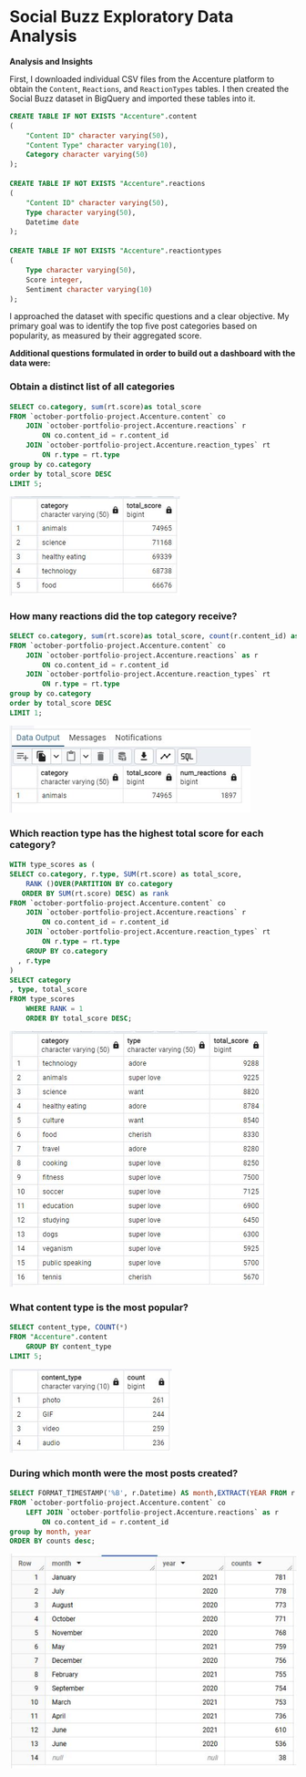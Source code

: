 # Social Buzz Exploratory Data Analysis

**Analysis and Insights**

First, I downloaded individual CSV files from the Accenture platform to obtain the `Content`, `Reactions`, and `ReactionTypes` tables. I then created the Social Buzz dataset in BigQuery and imported these tables into it. 

```sql
CREATE TABLE IF NOT EXISTS "Accenture".content
(
    "Content ID" character varying(50),
    "Content Type" character varying(10),
    Category character varying(50)
);

CREATE TABLE IF NOT EXISTS "Accenture".reactions
(
    "Content ID" character varying(50),
    Type character varying(50),
    Datetime date
);

CREATE TABLE IF NOT EXISTS "Accenture".reactiontypes
(
    Type character varying(50),
    Score integer,
    Sentiment character varying(10)
);
```

I approached the dataset with specific questions and a clear objective. My primary goal was to identify the top five post categories based on popularity, as measured by their aggregated score. 

**Additional questions formulated in order to build out a dashboard with the data were:**

### Obtain a distinct list of all categories

```sql
SELECT co.category, sum(rt.score)as total_score
FROM `october-portfolio-project.Accenture.content` co
	JOIN `october-portfolio-project.Accenture.reactions` r
		ON co.content_id = r.content_id
	JOIN `october-portfolio-project.Accenture.reaction_types` rt
		ON r.type = rt.type
group by co.category
order by total_score DESC
LIMIT 5;
```

![Top 5 Categories.JPG](https://github.com/CNormx/Accenture_analysis/blob/main/SQL%20Query/Top_5_Categories.jpg)

### How many reactions did the top category receive?

```sql
SELECT co.category, sum(rt.score)as total_score, count(r.content_id) as num_reactions
FROM `october-portfolio-project.Accenture.content` co
	JOIN `october-portfolio-project.Accenture.reactions` as r
		ON co.content_id = r.content_id
	JOIN `october-portfolio-project.Accenture.reaction_types` rt
		ON r.type = rt.type
group by co.category
order by total_score DESC
LIMIT 1;
```

![number of reactions for top cat.JPG](https://github.com/CNormx/Accenture_analysis/blob/main/SQL%20Query/number_of_reactions_for_top_cat.jpg)

### Which reaction type has the highest total score for each category?

```sql
WITH type_scores as (
SELECT co.category, r.type, SUM(rt.score) as total_score,
	RANK ()OVER(PARTITION BY co.category
   ORDER BY SUM(rt.score) DESC) as rank
FROM `october-portfolio-project.Accenture.content` co
	JOIN `october-portfolio-project.Accenture.reactions` r
		ON co.content_id = r.content_id
	JOIN `october-portfolio-project.Accenture.reaction_types` rt
		ON r.type = rt.type
	GROUP BY co.category
  , r.type
)
SELECT category
, type, total_score
FROM type_scores
	WHERE RANK = 1
	ORDER BY total_score DESC;
```

![top reaction types by cat.JPG](https://github.com/CNormx/Accenture_analysis/blob/main/SQL%20Query/top_reaction_types_by_cat.jpg)

### What content type is the most popular?

```sql
SELECT content_type, COUNT(*)
FROM "Accenture".content
	GROUP BY content_type
LIMIT 5;
```

![top content type.JPG](https://github.com/CNormx/Accenture_analysis/blob/main/SQL%20Query/top_content_type.jpg)

### During which month were the most posts created?

```sql
SELECT FORMAT_TIMESTAMP('%B', r.Datetime) AS month,EXTRACT(YEAR FROM r.Datetime) AS year, count(distinct co.content_id) as counts 
FROM `october-portfolio-project.Accenture.content` co
	LEFT JOIN `october-portfolio-project.Accenture.reactions` as r
		ON co.content_id = r.content_id
group by month, year
ORDER BY counts desc;
```

![monthly post count.JPG](https://github.com/CNormx/Accenture_analysis/blob/main/SQL%20Query/monthly_post_count.jpg)
